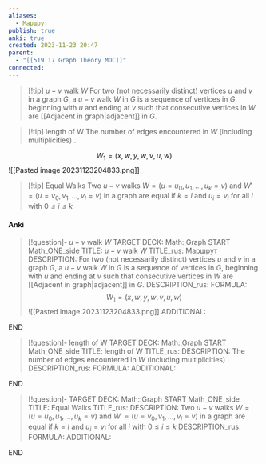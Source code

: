 ```yaml
---
aliases:
  - Маршрут
publish: true
anki: true
created: 2023-11-23 20:47
parent:
  - "[[519.17 Graph Theory MOC]]"
connected:
---
```


> [!tip] $u − v$ walk $W$ 
For two (not necessarily distinct) vertices $u$ and $v$ in a graph $G$, a $u − v$ walk $W$ in $G$ is a sequence of vertices in $G$, beginning with $u$ and ending at $v$ such that consecutive vertices in $W$ are [[Adjacent in graph|adjacent]] in $G$.

> [!tip] length of W
The number of edges encountered in $W$ (including multiplicities)  .

$$W_1 = (x,w,y,w,v,u,w)$$
![[Pasted image 20231123204833.png]]

> [!tip] Equal Walks
Two $u−v$ walks $W =(u=u_0,u_1,...,u_k =v)$ and $W′ =(u=v_0,v_1,...,v_l = v)$  in a graph are equal if $k=l$ and $u_i =v_i$ for all $i$ with $0≤i≤k$


#### Anki
> [!question]- $u − v$ walk $W$
TARGET DECK: Math::Graph
START
Math_ONE_side
TITLE:  $u − v$ walk $W$
TITLE_rus: Маршрут
DESCRIPTION: For two (not necessarily distinct) vertices $u$ and $v$ in a graph $G$, a $u − v$ walk $W$ in $G$ is a sequence of vertices in $G$, beginning with $u$ and ending at $v$ such that consecutive vertices in $W$ are [[Adjacent in graph|adjacent]] in $G$.
DESCRIPTION_rus: 
FORMULA: $$W_1 = (x,w,y,w,v,u,w)$$
![[Pasted image 20231123204833.png]]
ADDITIONAL:
<!--ID: 1705600533271-->
END

> [!question]- length of W
TARGET DECK: Math::Graph
START
Math_ONE_side
TITLE:  length of W
TITLE_rus: 
DESCRIPTION: The number of edges encountered in $W$ (including multiplicities)  .
DESCRIPTION_rus: 
FORMULA: 
ADDITIONAL:
<!--ID: 1705600533278-->
END

> [!question]-
TARGET DECK: Math::Graph
START
Math_ONE_side
TITLE: Equal Walks
TITLE_rus: 
DESCRIPTION: Two $u−v$ walks $W =(u=u_0,u_1,...,u_k =v)$ and $W′ =(u=v_0,v_1,...,v_l = v)$  in a graph are equal if $k=l$ and $u_i =v_i$ for all $i$ with $0≤i≤k$
DESCRIPTION_rus: 
FORMULA: 
ADDITIONAL:
<!--ID: 1705600533281-->
END







